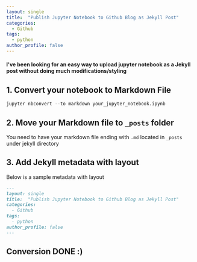 ```yaml
---
layout: single
title:  "Publish Jupyter Notebook to Github Blog as Jekyll Post"
categories:
  - Github
tags:
  - python
author_profile: false
---
```


#### I've been looking for an easy way to upload jupyter notebook as a Jekyll post without doing much modifications/styling

## 1. Convert your notebook to Markdown File

```python
jupyter nbconvert --to markdown your_jupyter_notebook.ipynb
```

## 2. Move your Markdown file to `_posts` folder

You need to have your markdown file ending with `.md` located in `_posts` under jekyll directory 

## 3. Add Jekyll metadata with layout
Below is a sample metadata with layout

```markdown
---
layout: single
title:  "Publish Jupyter Notebook to Github Blog as Jekyll Post"
categories:
  - Github
tags:
  - python
author_profile: false
---
```

## Conversion DONE :)